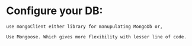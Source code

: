 # Configure your DB:
``` 
use mongoClient either library for manupulating MongoDb or,

Use Mongoose. Which gives more flexibility with lesser line of code.

